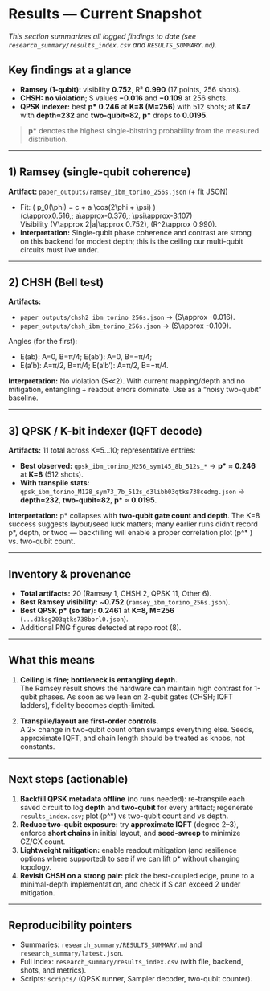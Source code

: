 # Results — Current Snapshot

_This section summarizes all logged findings to date (see `research_summary/results_index.csv` and `RESULTS_SUMMARY.md`)._

## Key findings at a glance
- **Ramsey (1-qubit):** visibility **0.752**, R² **0.990** (17 points, 256 shots).  
- **CHSH:** **no violation**; S values **−0.016** and **−0.109** at 256 shots.  
- **QPSK indexer:** best **p\*** **0.246** at **K=8 (M=256)** with 512 shots; at **K=7** with **depth≈232** and **two-qubit≈82**, **p\*** drops to **0.0195**.

> **p\*** denotes the highest single-bitstring probability from the measured distribution.

---

## 1) Ramsey (single-qubit coherence)
**Artifact:** `paper_outputs/ramsey_ibm_torino_256s.json` (+ fit JSON)

- Fit: \( p_0(\phi) = c + a \cos(2\phi + \psi) \)  
  \(c\approx0.516,\; a\approx-0.376,\; \psi\approx-3.107\)  
  Visibility \(V\approx 2|a|\approx 0.752\), \(R^2\approx 0.990\).
- **Interpretation:** Single-qubit phase coherence and contrast are strong on this backend for modest depth; this is the ceiling our multi-qubit circuits must live under.

---

## 2) CHSH (Bell test)
**Artifacts:**  
- `paper_outputs/chsh2_ibm_torino_256s.json` → \(S\approx -0.016\).  
- `paper_outputs/chsh_ibm_torino_256s.json` → \(S\approx -0.109\).

Angles (for the first):  
- E(ab): A=0, B=π/4; E(ab′): A=0, B=−π/4;  
- E(a′b): A=π/2, B=π/4; E(a′b′): A=π/2, B=−π/4.

**Interpretation:** No violation (S≪2). With current mapping/depth and no mitigation, entangling + readout errors dominate. Use as a “noisy two-qubit” baseline.

---

## 3) QPSK / K-bit indexer (IQFT decode)
**Artifacts:** 11 total across K=5…10; representative entries:

- **Best observed:** `qpsk_ibm_torino_M256_sym145_8b_512s_*` → **p\*** ≈ **0.246** at **K=8** (512 shots).  
- **With transpile stats:** `qpsk_ibm_torino_M128_sym73_7b_512s_d3libb03qtks738cedmg.json` → **depth≈232**, **two-qubit≈82**, **p\*** ≈ **0.0195**.

**Interpretation:** p\* collapses with **two-qubit gate count and depth**. The K=8 success suggests layout/seed luck matters; many earlier runs didn’t record p\*, depth, or twoq — backfilling will enable a proper correlation plot \(p^* \) vs. two-qubit count.

---

## Inventory & provenance
- **Total artifacts:** 20 (Ramsey 1, CHSH 2, QPSK 11, Other 6).  
- **Best Ramsey visibility:** ~**0.752** (`ramsey_ibm_torino_256s.json`).  
- **Best QPSK p\* (so far):** **0.2461** at **K=8, M=256** (`...d3ksg203qtks738borl0.json`).  
- Additional PNG figures detected at repo root (8).

---

## What this means
1. **Ceiling is fine; bottleneck is entangling depth.**  
   The Ramsey result shows the hardware can maintain high contrast for 1-qubit phases. As soon as we lean on 2-qubit gates (CHSH; IQFT ladders), fidelity becomes depth-limited.

2. **Transpile/layout are first-order controls.**  
   A 2× change in two-qubit count often swamps everything else. Seeds, approximate IQFT, and chain length should be treated as knobs, not constants.

---

## Next steps (actionable)
1. **Backfill QPSK metadata offline** (no runs needed): re-transpile each saved circuit to log **depth** and **two-qubit** for every artifact; regenerate `results_index.csv`; plot \(p^*\) vs two-qubit count and vs depth.
2. **Reduce two-qubit exposure:** try **approximate IQFT** (degree 2–3), enforce **short chains** in initial layout, and **seed-sweep** to minimize CZ/CX count.
3. **Lightweight mitigation:** enable readout mitigation (and resilience options where supported) to see if we can lift p\* without changing topology.
4. **Revisit CHSH on a strong pair:** pick the best-coupled edge, prune to a minimal-depth implementation, and check if S can exceed 2 under mitigation.

---

## Reproducibility pointers
- Summaries: `research_summary/RESULTS_SUMMARY.md` and `research_summary/latest.json`.
- Full index: `research_summary/results_index.csv` (with file, backend, shots, and metrics).
- Scripts: `scripts/` (QPSK runner, Sampler decoder, two-qubit counter).
